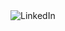 <img align="center" alt="LinkedIn" src="https://img.shields.io/badge/LinkedIn-0077B5?style=for-the-badge&logo=linkedin&logoColor=white">
